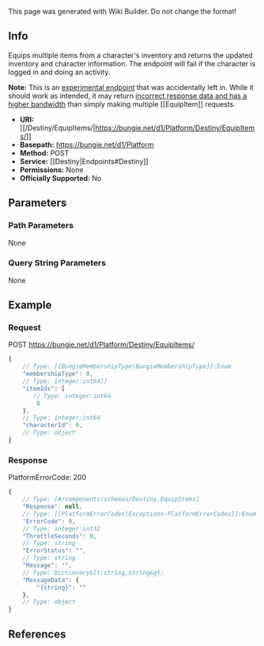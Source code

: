 <span class="wiki-builder">This page was generated with Wiki Builder. Do not change the format!</span>

## Info
Equips multiple items from a character's inventory and returns the updated inventory and character information. The endpoint will fail if the character is logged in and doing an activity.

**Note:** This is an [experimental endpoint](https://www.bungie.net/en/Clan/Post/39966/187691777/1) that was accidentally left in. While it should work as intended, it may return [incorrect response data and has a higher bandwidth](https://www.bungie.net/en/Clan/Post/39966/196303703/0/0) than simply making multiple [[EquipItem]] requests.

* **URI:** [[/Destiny/EquipItems/|https://bungie.net/d1/Platform/Destiny/EquipItems/]]
* **Basepath:** https://bungie.net/d1/Platform
* **Method:** POST
* **Service:** [[Destiny|Endpoints#Destiny]]
* **Permissions:** None
* **Officially Supported:** No

## Parameters
### Path Parameters
None

### Query String Parameters
None

## Example
### Request
POST https://bungie.net/d1/Platform/Destiny/EquipItems/
```javascript
{
    // Type: [[BungieMembershipType|BungieMembershipType]]:Enum
    "membershipType": 0,
    // Type: integer:int64[]
    "itemIds": [
       // Type: integer:int64
        0
    ],
    // Type: integer:int64
    "characterId": 0,
    // Type: object
}

```

### Response
PlatformErrorCode: 200
```javascript
{
    // Type: [#/components/schemas/Destiny.EquipItems]
    "Response": null,
    // Type: [[PlatformErrorCodes|Exceptions-PlatformErrorCodes]]:Enum
    "ErrorCode": 0,
    // Type: integer:int32
    "ThrottleSeconds": 0,
    // Type: string
    "ErrorStatus": "",
    // Type: string
    "Message": "",
    // Type: Dictionary&lt;string,string&gt;
    "MessageData": {
        "{string}": ""
    },
    // Type: object
}

```

## References
